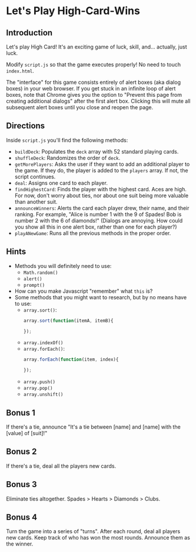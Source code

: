 # Let's Play High-Card-Wins

## Introduction

Let's play High Card! It's an exciting game of luck, skill, and... actually, just luck.

Modify `script.js` so that the game executes properly! No need to touch `index.html`.

The "interface" for this game consists entirely of alert boxes (aka dialog boxes) in your web browser. If you get stuck in an infinite loop of alert boxes, note that Chrome gives you the option to "Prevent this page from creating additional dialogs" after the first alert box. Clicking this will mute all subsequent alert boxes until you close and reopen the page.

## Directions

Inside `script.js` you'll find the following methods:

- `buildDeck`: Populates the `deck` array with 52 standard playing cards.
- `shuffleDeck`: Randomizes the order of `deck`.
- `getMorePlayers`: Asks the user if they want to add an additional player to the game. If they do, the player is added to the `players` array. If not, the script continues.
- `deal`: Assigns one card to each player.
- `findHighestCard`: Finds the player with the highest card. Aces are high. For now, don't worry about ties, nor about one suit being more valuable than another suit.
- `announceWinners`: Alerts the card each player drew, their name, and their ranking. For example, "Alice is number 1 with the 9 of Spades! Bob is number 2 with the 6 of diamonds!" (Dialogs are annoying. How could you show all this in one alert box, rather than one for each player?)
- `playANewGame`: Runs all the previous methods in the proper order.

## Hints

- Methods you will definitely need to use:
	- `Math.random()`
	- `alert()`
	- `prompt()`
- How can you make Javascript "remember" what `this` is?
- Some methods that you might want to research, but by no means have to use:
	- `array.sort()`:
		```js
		array.sort(function(itemA, itemB){

		});
		```
	- `array.indexOf()`
	- `array.forEach()`:
		```js
		array.forEach(function(item, index){

		});
		```
	- `array.push()`
	- `array.pop()`
	- `array.unshift()`

## Bonus 1

If there's a tie, announce "It's a tie between [name] and [name] with the [value] of [suit]!"

## Bonus 2

If there's a tie, deal all the players new cards.

## Bonus 3

Eliminate ties altogether. Spades > Hearts > Diamonds > Clubs.

## Bonus 4

Turn the game into a series of "turns". After each round, deal all players new cards. Keep track of who has won the most rounds. Announce them as the winner.
